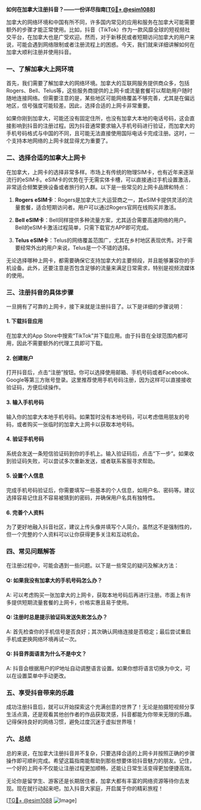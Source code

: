 **如何在加拿大注册抖音？——一份详尽指南[[TG💪+ @esim1088](https://t.me/s/esim1088)]**

加拿大的网络环境和中国有所不同，许多国内常见的应用和服务在加拿大可能需要额外的步骤才能正常使用。比如，抖音（TikTok）作为一款风靡全球的短视频社交平台，在加拿大也是广受欢迎。然而，对于新移民或者短期访问加拿大的用户来说，可能会遇到网络限制或者注册流程上的困惑。今天，我们就来详细讲解如何在加拿大顺利注册并使用抖音。

### 一、了解加拿大上网环境

首先，我们需要了解加拿大的网络环境。加拿大的互联网服务提供商众多，包括Rogers、Bell、Telus等，这些服务商提供的上网卡或流量套餐可以帮助用户随时随地连接网络。但需要注意的是，某些地区可能网络覆盖不够完善，尤其是在偏远地区，信号强度可能较差。因此，选择合适的上网卡非常重要。

如果你刚到加拿大，可能还没有固定住所，也没有加拿大本地的电话号码，这会直接影响到抖音的注册过程。因为抖音通常要求输入手机号码进行验证，而加拿大的手机号码格式与中国的不同，且可能无法直接使用国际电话卡完成注册。这时，一个支持本地网络的上网卡就显得尤为重要了。

### 二、选择合适的加拿大上网卡

在加拿大，上网卡的选择非常多样。市场上有传统的物理SIM卡，也有近年来逐渐流行的eSIM卡。eSIM卡的优势在于无需实体卡槽，可以直接通过手机设置激活，非常适合频繁更换设备或者旅行的人群。以下是一些常见的上网卡品牌和特点：

1. **Rogers eSIM卡**：Rogers是加拿大三大运营商之一，其eSIM卡提供灵活的流量套餐，适合短期访问者。用户可以通过Rogers官网在线购买并激活。
   
2. **Bell eSIM卡**：Bell同样提供多种流量方案，尤其适合需要高速网络的用户。Bell的eSIM卡激活过程简单，只需下载官方APP即可完成。

3. **Telus eSIM卡**：Telus的网络覆盖范围广，尤其在乡村地区表现优秀。对于需要经常外出的用户来说，Telus是一个不错的选择。

无论选择哪种上网卡，都需要确保它支持加拿大的主要频段，并且能够兼容你的手机设备。此外，还要注意是否包含足够的流量来满足日常需求，特别是视频流媒体的使用。

### 三、注册抖音的具体步骤

一旦拥有了可靠的上网卡，接下来就是注册抖音了。以下是详细的步骤说明：

#### 1. 下载抖音应用

在加拿大的App Store中搜索“TikTok”并下载应用。由于抖音在全球范围内都可用，因此不需要额外的代理工具即可下载。

#### 2. 创建账户

打开抖音后，点击“注册”按钮。你可以选择使用邮箱、手机号码或者Facebook、Google等第三方账号登录。这里推荐使用手机号码注册，因为这样可以直接接收验证码，方便后续操作。

#### 3. 输入手机号码

输入你的加拿大本地手机号码。如果暂时没有本地号码，可以考虑借用朋友的号码，或者购买一张临时的加拿大上网卡以获取本地号码。

#### 4. 验证手机号码

系统会发送一条短信验证码到你的手机上。输入验证码后，点击“下一步”。如果收到验证码失败，可以尝试多次重新发送，或者联系客服寻求帮助。

#### 5. 设置个人信息

完成手机号码验证后，你需要填写一些基本的个人信息，如用户名、密码等。建议选择容易记住且不容易被猜到的密码，并确保用户名具有独特性。

#### 6. 完善个人资料

为了更好地融入抖音社区，建议上传头像并填写个人简介。虽然这不是强制性的，但一个完整的个人资料可以让你获得更多关注和互动机会。

### 四、常见问题解答

在注册过程中，可能会遇到一些问题。以下是一些常见的疑问及解决方法：

#### Q: 如果我没有加拿大的手机号码怎么办？

A: 可以考虑购买一张加拿大的上网卡，获取本地号码后再进行注册。市面上有许多提供短期流量套餐的上网卡，价格实惠且易于使用。

#### Q: 注册时总是提示验证码发送失败怎么办？

A: 首先检查你的手机信号是否良好；其次确认网络连接是否稳定；最后尝试重启手机或更换网络环境再试一次。

#### Q: 抖音界面语言为什么不是中文？

A: 抖音会根据用户的IP地址自动调整语言设置。如果你想将语言切换为中文，可以在设置菜单中手动更改。

### 五、享受抖音带来的乐趣

成功注册抖音后，就可以开始探索这个充满创意的世界了！无论是拍摄短视频分享生活点滴，还是观看其他创作者的作品获取灵感，抖音都能为你带来无限的乐趣。记得保持良好的网络习惯，避免过度沉迷于虚拟世界哦！

### 六、总结

总的来说，在加拿大注册抖音并不复杂，只要选择合适的上网卡并按照正确的步骤操作即可顺利完成。希望这篇指南能帮助到那些想要体验抖音魅力的朋友。记住，一个好的上网卡不仅能让注册过程更加顺畅，还能让日常生活变得更加便捷高效。

无论你是留学生、游客还是长期居住者，加拿大都有丰富的网络资源等待你去发现。现在就行动起来吧，加入抖音大家庭，开启属于你的精彩旅程！

[[TG💪+ @esim1088](https://t.me/s/esim1088) ![Image](https://i.postimg.cc/4NQfJmqS/Snipaste-2025-05-13-00-14-12.png)]